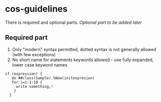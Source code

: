 # cos-guidelines
There is required and optional parts. _Optional part to be added later_
## Required part
1. Only "modern" syntax permitted, dotted syntax is not generally allowed (with few exceptions)
2. No short name for statements keywords allowed - use fully expanded, lower case keyword names
 
```
if (expression) {
   do ##class(Sample).%New(initexpresion)
   for i=1:1:10 {
     write something,!
    }
  }
```

